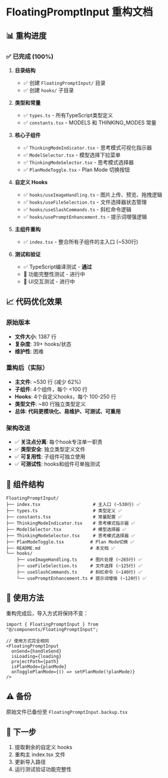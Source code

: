 # FloatingPromptInput 重构文档

## 📊 重构进度

### ✅ 已完成 (100%)

1. **目录结构**
   - ✅ 创建 `FloatingPromptInput/` 目录
   - ✅ 创建 `hooks/` 子目录

2. **类型和常量** 
   - ✅ `types.ts` - 所有TypeScript类型定义
   - ✅ `constants.tsx` - MODELS 和 THINKING_MODES 常量

3. **核心子组件**
   - ✅ `ThinkingModeIndicator.tsx` - 思考模式可视化指示器
   - ✅ `ModelSelector.tsx` - 模型选择下拉菜单
   - ✅ `ThinkingModeSelector.tsx` - 思考模式选择器
   - ✅ `PlanModeToggle.tsx` - Plan Mode 切换按钮

4. **自定义 Hooks**
   - ✅ `hooks/useImageHandling.ts` - 图片上传、预览、拖拽逻辑
   - ✅ `hooks/useFileSelection.ts` - 文件选择器状态管理
   - ✅ `hooks/useSlashCommands.ts` - 斜杠命令逻辑
   - ✅ `hooks/usePromptEnhancement.ts` - 提示词增强逻辑

5. **主组件重构**
   - ✅ `index.tsx` - 整合所有子组件的主入口 (~530行)

6. **测试和验证**
   - ✅ TypeScript编译测试 - **通过**
   - 🔄 功能完整性测试 - 进行中
   - 🔄 UI交互测试 - 进行中

## 📈 代码优化效果

### 原始版本
- **文件大小**: 1387 行
- **复杂度**: 39+ hooks/状态
- **维护性**: 困难

### 重构后（实际）
- **主文件**: ~530 行 (减少 62%)
- **子组件**: 4个组件，每个 <100 行
- **Hooks**: 4个自定义hooks，每个 100-250 行
- **类型文件**: ~80 行独立类型定义
- **总体**: **代码更模块化、易维护、可测试、可重用**

### 架构改进
- ✅ **关注点分离**: 每个hook专注单一职责
- ✅ **类型安全**: 独立类型定义文件
- ✅ **可复用性**: 子组件可独立使用
- ✅ **可测试性**: hooks和组件可单独测试

## 🎯 组件结构

```
FloatingPromptInput/
├── index.tsx                    # 主入口 (~530行) ✅
├── types.ts                     # 类型定义 ✅
├── constants.tsx                # 常量配置 ✅
├── ThinkingModeIndicator.tsx    # 思考模式指示器 ✅
├── ModelSelector.tsx            # 模型选择器 ✅
├── ThinkingModeSelector.tsx     # 思考模式选择器 ✅
├── PlanModeToggle.tsx          # Plan Mode切换 ✅
├── README.md                   # 本文档 ✅
└── hooks/
    ├── useImageHandling.ts     # 图片处理 (~265行) ✅
    ├── useFileSelection.ts     # 文件选择 (~125行) ✅
    ├── useSlashCommands.ts     # 斜杠命令 (~140行) ✅
    └── usePromptEnhancement.ts # 提示词增强 (~120行) ✅
```

## 📝 使用方法

重构完成后，导入方式将保持不变：

```tsx
import { FloatingPromptInput } from "@/components/FloatingPromptInput";

// 使用方式完全相同
<FloatingPromptInput
  onSend={handleSend}
  isLoading={loading}
  projectPath={path}
  isPlanMode={planMode}
  onTogglePlanMode={() => setPlanMode(!planMode)}
/>
```

## ⚠️ 备份

原始文件已备份至 `FloatingPromptInput.backup.tsx`

## 🚀 下一步

1. 提取剩余的自定义 hooks
2. 重构主 index.tsx 文件
3. 更新导入路径
4. 运行测试验证功能完整性
